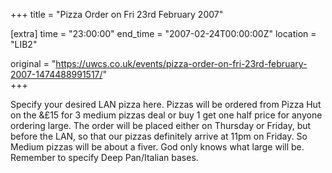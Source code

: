 +++
title = "Pizza Order on Fri 23rd February 2007"

[extra]
time = "23:00:00"
end_time = "2007-02-24T00:00:00Z"
location = "LIB2"

original = "https://uwcs.co.uk/events/pizza-order-on-fri-23rd-february-2007-1474488991517/"    
+++

Specify your desired LAN pizza here. Pizzas will be ordered from Pizza Hut on the &£15 for 3 medium pizzas deal or buy 1 get one half price for anyone ordering large. The order will be placed either on Thursday or Friday, but before the LAN, so that our pizzas definitely arrive at 11pm on Friday. So Medium pizzas will be about a fiver. God only knows what large will be. Remember to specify Deep Pan/Italian bases.

